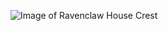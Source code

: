 ![Image of Ravenclaw House Crest](https://p7.hiclipart.com/preview/563/589/122/ravenclaw-house-fictional-universe-of-harry-potter-common-room-hogwarts-gryffindor-harry-potter-ravenclaw.jpg)
